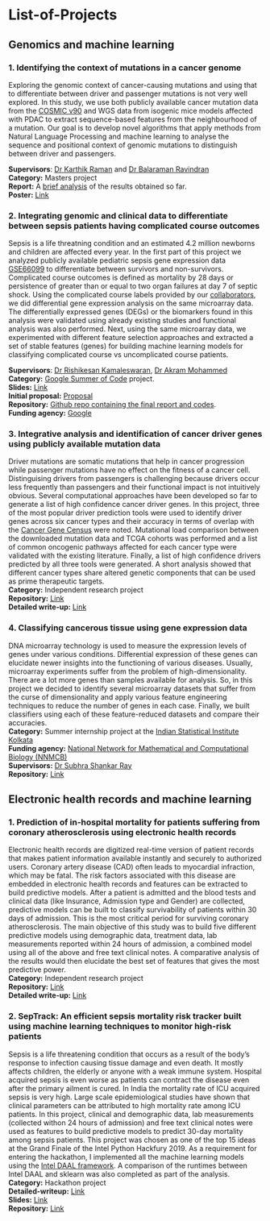 # List-of-Projects
## Genomics and machine learning
### 1. Identifying the context of mutations in a cancer genome
Exploring the genomic context of cancer-causing mutations and using that to differentiate between driver and passenger mutations is not very well 
explored. In this study, we use both publicly available cancer mutation data from the [COSMIC v90](https://cancer.sanger.ac.uk/cosmic) and
WGS data from isogenic mice models affected with PDAC to extract sequence-based features from the neighbourhood of a mutation. 
Our goal is to develop novel algorithms that apply methods from Natural Language Processing and machine learning to analyse the sequence and positional 
context of genomic mutations to distinguish between driver and passengers.  

**Supervisors**: [Dr Karthik Raman](https://home.iitm.ac.in/kraman/lab/karthik/) and [Dr Balaraman Ravindran](https://www.cse.iitm.ac.in/~ravi/)  
**Category:** Masters project  
**Report:** A [brief analysis](https://docs.google.com/document/d/13MOsX7WKgRlUIp4-PJP8s5HroQTX2DOOf2WrI2T--vY/edit?usp=sharing) of the results obtained so far.  
**Poster:** [Link](https://drive.google.com/file/d/1dQzLGUdUOzta6rBrqoZCl7wE5Wlj2Qi2/view?usp=sharing)
  
  

### 2. Integrating genomic and clinical data to differentiate between sepsis patients having complicated course outcomes
Sepsis is a life threatning condition and an estimated 4.2 million newborns and children are affected every year. In the first part of this project we analyzed publicly available pediatric sepsis gene expression data [GSE66099](https://www.ncbi.nlm.nih.gov/geo/query/acc.cgi?acc=GSE66099) to differentiate between survivors and non-survivors. Complicated course outcomes is defined as mortality by 28 days or persistence of greater than or equal to two organ failures at day 7 of septic shock. Using the complicated course labels provided by our [collaborators](https://www.cincinnatichildrens.org/bio/w/hector-wong), we did differential gene expression analysis on the same microarray data. The differentially expressed genes (DEGs) or the biomarkers found in this analysis were validated using already existing studies and functional analysis was also performed. Next, using the same microarray data, we experimented with different feature selection approaches and extracted a set of stable features (genes) for building machine learning models for classifying complicated course vs uncomplicated course patients.  

**Supervisors**: [Dr Rishikesan Kamaleswaran](https://www.kamaleswaran.com/), [Dr Akram Mohammed](https://akram-mohammed.github.io/)  
**Category:** [Google Summer of Code](https://summerofcode.withgoogle.com/organizations/5759105409482752/#5859209076277248) project.     
**Slides:** [Link](https://drive.google.com/file/d/12hzYFZTlAtSFICj8AqjTwiGq6gXrfrT_/view?usp=sharing)  
**Initial proposal:** [Proposal](https://github.com/banerjeeshayantan/GSOC-complicated_Course_project/blob/master/GSOC-proposal.pdf)    
**Repository:** [Github repo containing the final report and codes](https://github.com/banerjeeshayantan/GSOC-complicated_Course_project).  
**Funding agency:** [Google](https://developers.google.com/open-source/gsoc/help/student-stipends)  


### 3. Integrative analysis and identification of cancer driver genes using publicly available mutation data
Driver mutations are somatic mutations that help in cancer progression while passenger mutations have no effect on the fitness of a cancer cell. Distinguising drivers from passengers is challenging because drivers occur less frequently than passengers and their functional impact is not intuitively obvious. Several computational approaches have been developed so far to generate a list of high confidence cancer driver genes. In this project, three of the most popular driver prediction tools were used to identify driver genes across six cancer types and their accuracy in terms of overlap with the [Cancer Gene Census](https://cancer.sanger.ac.uk/census) were noted. Mutational load comparison between the downloaded mutation data and TCGA cohorts was performed and a list of common oncogenic pathways affected for each cancer type were validated with the existing literature. Finally, a list of high confidence drivers predicted by all three tools were generated. A short analysis showed that different cancer types share altered genetic components that can be used as prime therapeutic targets.   
**Category:** Independent research project   
**Repository:** [Link](https://github.com/banerjeeshayantan/Driver_gene_identificantion)  
**Detailed write-up:** [Link](https://docs.google.com/document/d/1VCLoe-IbIr_CIarEAcDNW3Z9O31Z1KcpNVPpA1Be8_w/edit?usp=sharing)  
 
 ### 4. Classifying cancerous tissue using gene expression data  
DNA microarray technology is used to measure the expression levels of genes under various conditions. Differential expression of these genes can elucidate newer insights into the functioning of various diseases. Usually, microarray experiments suffer from the problem of high-dimensionality. There are a lot more genes than samples available for analysis. So, in this project we decided to identify several microarray datasets that suffer from the curse of dimensionality and apply various feature engineering techniques to reduce the number of genes in each case. Finally, we built classifiers using each of these feature-reduced datasets and compare their accuracies.  
**Category:** Summer internship project at the [Indian Statistical Institute Kolkata](https://www.isical.ac.in/)  
**Funding agency:** [National Network for Mathematical and Computational Biology (NNMCB)](http://www.iiserpune.ac.in/~mbio/?q=nnmcb/internship)  
**Supervisors:** [Dr Subhra Shankar Ray](https://www.isical.ac.in/~shubhra/)  
**Repository:** [Link](https://github.com/banerjeeshayantan/NNMCB-project)  

## Electronic health records and machine learning
### 1. Prediction of in-hospital mortality for patients suffering from coronary atherosclerosis using electronic health records
Electronic health records are digitized real-time version of patient records that makes patient information available instantly and securely to authorized users. Coronary artery disease (CAD) often leads to myocardial infraction, which may be fatal. The risk factors associated with this disease are embedded in electronic health records and features can be extracted to build predictive models. After a patient is admitted and the blood tests and clinical data (like Insurance, Admission type and Gender) are collected, predictive models can be built to classify survivability of patients within 30 days of admission. This is the most critical period for surviving coronary atherosclerosis. The main objective of this study was to build five different predictive models using demographic data, treatment data, lab measurements reported within 24 hours of admission, a combined model using all of the above and free text clinical notes. A comparative analysis of the results would then elucidate the best set of features that gives the most predictive power.  
**Category:** Independent research project  
**Repository:** [Link](https://github.com/banerjeeshayantan/CVD_mortality)  
**Detailed write-up:** [Link](https://docs.google.com/document/d/151V6yXZmZnko_lbJX1C0F7RNP7XHd25isx8R8zbZLIE/edit?usp=sharing)  

### 2. SepTrack: An efficient sepsis mortality risk tracker built using machine learning techniques to monitor high-risk patients
Sepsis is a life threatening condition that occurs as a result of the body’s response to infection causing tissue damage and even death. It mostly affects children, the elderly or anyone with a weak immune system. Hospital acquired sepsis is even worse as patients can contract the disease even after the primary ailment is cured. In India the mortality rate of ICU acquired sepsis is very high. Large scale epidemiological studies have shown that clinical parameters can be attributed to high mortality rate among ICU patients. In this project, clinical and demographic data, lab measurements (collected withon 24 hours of admission) and free text clinical notes were used as features to build predictive models to predict 30-day mortality among sepsis patients. This project was chosen as one of the top 15 ideas at the Grand Finale of the Intel Python Hackfury 2019. As a requirement for entering the hackathon, I implemented all the machine learning models using the [Intel DAAL framework](https://software.intel.com/en-us/daal). A comparison of the runtimes between Intel DAAL and sklearn was also completed as part of the analysis.  
**Category:** Hackathon project  
**Detailed-writeup:** [Link](https://docs.google.com/document/d/1eoKGCF26R-LAmJw5b2AvnYH6RfAiiDhnmOx8XAK6X1Y/edit?usp=sharing)  
**Slides:** [Link](https://drive.google.com/file/d/1ecDXFlrhv57mUKc6mPg5GxgbbWHpejx6/view?usp=sharing)  
**Repository:** [Link](https://github.com/banerjeeshayantan/Intel_hackfury_2019)  




